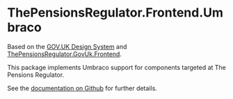 # ThePensionsRegulator.Frontend.Umbraco

Based on the [GOV.UK Design System](https://design-system.service.gov.uk/) and [ThePensionsRegulator.GovUk.Frontend](https://www.nuget.org/packages/ThePensionsRegulator.GovUk.Frontend).

This package implements Umbraco support for components targeted at The Pensions Regulator.

See the [documentation on Github](https://github.com/thepensionsregulator/govuk-frontend-aspnetcore-extensions) for further details.
